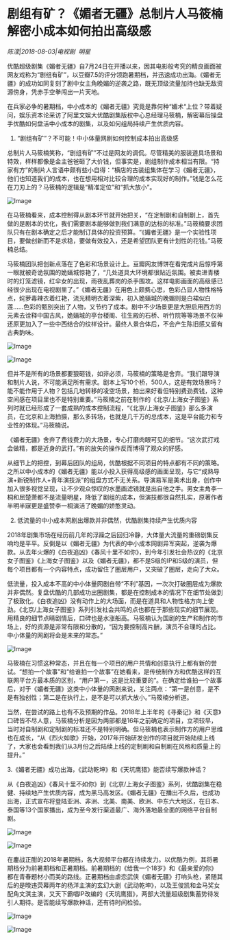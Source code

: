 # 剧组有矿？《媚者无疆》总制片人马筱楠解密小成本如何拍出高级感

*陈滢|2018-08-03|电视剧 
                                                明星*

优酷超级剧集《媚者无疆》自7月24日在开播以来，因其电影般考究的精良画面被网友戏称为“剧组有矿”，以豆瓣7.5的评分领跑暑期档，并迅速成功出海。《媚者无疆》的成功如同复刻了剧中女主角晚媚的逆袭之路，既无顶级流量加持也缺无敌资源傍身，凭赤手空拳闯出一片天地。

在兵家必争的暑期档，中小成本的《媚者无疆》究竟是靠何种“媚术“上位？带着疑问，娱乐资本论采访了阿里文娱大优酷剧集版权中心总经理马筱楠，解密幕后操盘手优酷如何盘活中小成本的剧集，以及如何组局持续产生优质内容。

1. “剧组有矿”？不可能！中小体量网剧如何控制成本拍出高级感

总制片人马筱楠笑称，“剧组有矿”不过是网友的调侃。尽管精美的服装道具场景和特效，样样都像是金主爸爸砸了大价钱，但事实是，剧组制作成本相当有限。“持家有方”的制片人言语中颇有些小自得：“横店的古装组集体在学习《媚者无疆》，他们也知道我们的成本，也在想用相对比较合理的成本实现好的制作。”钱是怎么花在刀刃上的？马筱楠的逻辑是“精准定位”和“抓大放小”。

![Image](http://p3.pstatp.com/large/pgc-image/15333457347886dd11bafe8)

在马筱楠看来，成本控制得从剧本环节就开始把关，“在定制剧和自制剧上，首先做的是剧本的优化，我们需要剧本能够做到我们满意的达标的标准。”马筱楠要求团队只有在剧本确定之后才能制订具体的投资预算。“《媚者无疆》是一个实验性项目，要做创新而不是求稳，要做有效投入，还是希望团队更有计划性的花钱。”马筱楠总结。

马筱楠团队把创新点落在了色彩和场景设计上。豆瓣网友博饼在看完成片后惊呼第一眼就被奇诡氛围的姽婳城惊艳了，“几处道具大环境都很贴近氛围。被卖进青楼时的灯笼滤镜，红伞女的出现，雨夜乱葬岗的杀手围攻。这样电影画面的高级感已经很少出现在电视剧里了。”《媚者无疆》在用色上颇费心思，色彩凸显人物性格特点，姹萝毒辣衣着红艳，流光精明衣着深紫，初入姽婳城的晚媚则是白裙似白莲……色彩的甄别突出了人物，又节约了成本。剧中不少场景更是大胆启用西方的元素去诠释中国古风，姽婳城的亭台楼阁、往生殿的石桥、听竹院等等场景不仅神还原更加入了一些中西结合的纹样设计。最终人景合体后，不会产生陈旧感又留有古典韵味。

![Image](http://p3.pstatp.com/large/pgc-image/1533345735029deb5a64fba)

![Image](http://p98.pstatp.com/large/pgc-image/1533345734789381380b2fe)

但并不是所有的场景都要狠砸钱，如非必须，马筱楠的策略是舍弃。“我们跟导演和制片人说，不可能满足所有需求。剧本上写10个桥，500人，这是有效场景吗？能不能作用于人物？包括几地转移的凌空场景，拍出来好看但特别费劲费钱，这种空间感在项目里也不是特别重要。”马筱楠之前在制作的《北京/上海女子图鉴》系列时就已经形成了一套成熟的成本控制流程，“《北京/上海女子图鉴》那么多演员，在北京和上海拍摄，那么多转场，也就是几千万的总成本，这是平台能力和专业性的体现。”马筱楠说。

《媚者无疆》舍弃了费钱费力的大场景，专心打磨肉眼可见的细节。“这次武打戏会做精，都是近身的武打。”有的放矢的操作反而博得了观众的好感。

从细节上的把控，到幕后团队的组局，优酷根据不同项目的特点都有不同的策略。之所以中小成本的《媚者无疆》能以小投入获得高级感的画面呈现，与它“成熟导演+新锐制作人+青年演技派”的组盘方式不无关系。导演易军是美术出身，创作中加入很多视觉呈现，让不少观众惊叹的水墨画滤镜就是出自他之手。男女主角李一桐和屈楚萧都不是流量明星，降低了剧组的成本，但演技都很自然扎实，原著作者半明半寐更是盛赞李一桐演活了晚媚的娇憨灵动。

2. 低流量的中小成本网剧出爆款并非偶然，优酷剧集持续产生优质内容

2018年剧集市场在经历前几年的浮躁之后回归冷静，大体量大流量的重磅剧集反响均是平平。反倒是以《媚者无疆》为代表的中小成本网剧异军突起，逆袭为爆款。从去年火爆的《白夜追凶》《春风十里不如你》，到今年引发社会热议的《北京女子图鉴》《上海女子图鉴》以及《媚者无疆》，都不是S级的IP和S级的演员，但每个项目都有一个内容特点，成功留住了圈层用户，又突破了圈层，走向了大众。

低流量，投入成本不高的中小体量网剧自带“不利”基因，一次次打破圈层成为爆款并非偶然。复盘优酷的几部成功出圈剧集，都是在控制成本的情况下在细节处做到了极致化。《白夜追凶》没有动作上的大场面，而是在道具和人物性格方向上使劲。《北京/上海女子图鉴》系列引发社会共鸣的点也都在于那些现实的细节展现。用精良的细节点睛剧情后，口碑也是水涨船高。马筱楠认为国剧的生产和制作的市场上，好的资源是非常有限和分散的，“因为要控制高片酬，演员不合理的占比。中小体量的网剧将会是未来的常态。”

![Image](http://p3.pstatp.com/large/pgc-image/15333457349571dad3f9195)

马筱楠在习惯这种常态，并且在每一个项目的用户共情和创意执行上都有新的尝试。“想拍一个故事”和“给谁拍一个故事”在她看来，是传统制作方和优酷这样的互联网平台方最本质的区别，“用户第一，这是比较重要的”。在确定给谁拍一个故事后，对于《媚者无疆》这类中小体量的网剧来说，关注两点：“第一是创意，是不是有独创性；第二是在执行上，是不是可以抓大放小。”马筱楠分析道。

当然，在尝试的路上也有不及预期的作品。2018年上半年的《寻秦记》和《天意》口碑皆不尽人意，马筱楠分析是因为两部都是16年之前确定的项目，立项较早，当时对自制剧和定制剧的标准还不是特别明确。但马筱楠也表示制作方的用户思维也在成长，“从《烈火如歌》开始，2017年开始研发创作的项目就开始陆续上线了，大家也会看到我们从3月份之后陆续上线的定制剧和自制剧在风格和质量上的提升。”

3.《媚者无疆》成功出海，《武动乾坤》和《天坑鹰猎》能否续写爆款神话？

从《白夜追凶》《春风十里不如你》到《北京/上海女子图鉴》系列，优酷剧集在稳健、持续地产生优质内容，成为黑马高发区。《媚者无疆》在播出不久后，也成功出海，正式宣布将登陆亚洲、非洲、北美、南美、欧洲、中东六大地区，在日本、泰国等13个国家播出，成为至今发行渠道最广、海外落地最全面的网络平台自制剧。

![Image](http://p3.pstatp.com/large/pgc-image/1533345734909dc7b3bab5f)

![Image](http://p3.pstatp.com/large/pgc-image/1533345735510e5f645b393)

在鏖战正酣的2018年暑期档，各大视频平台都在持续发力。以优酷为例，其将暑期档分为前暑期档和正暑期档。前暑期档的《给我一个18岁》和《最亲爱的你》都在青春题材小而美的路线。正暑期档由虐恋武侠《媚者无疆》打响头枪，紧随其后的是暌违荧幕两年的杨洋主演的玄幻大剧《武动乾坤》，以及王俊凯和金马奖女配角文淇主演，又天下霸唱IP改编的《天坑鹰猎》，两部大流量超级剧集蓄势待发引人期待。是否能续写爆款神话，还有待时间检验。

![Image](http://p3.pstatp.com/large/pgc-image/1533345735695f0386672cd)

![Image](http://p3.pstatp.com/large/pgc-image/15333457353121733aed50e)

